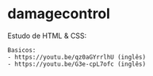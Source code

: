 # damagecontrol

Estudo de HTML & CSS:

    Basicos:
    - https://youtu.be/qz0aGYrrlhU (inglês)
    - https://youtu.be/G3e-cpL7ofc (inglês)
